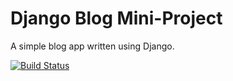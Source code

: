 # Django Blog Mini-Project

A simple blog app written using Django.

[![Build Status](https://travis-ci.org/MatijaBas/django-blog.svg?branch=master)](https://travis-ci.org/MatijaBas/django-blog)
